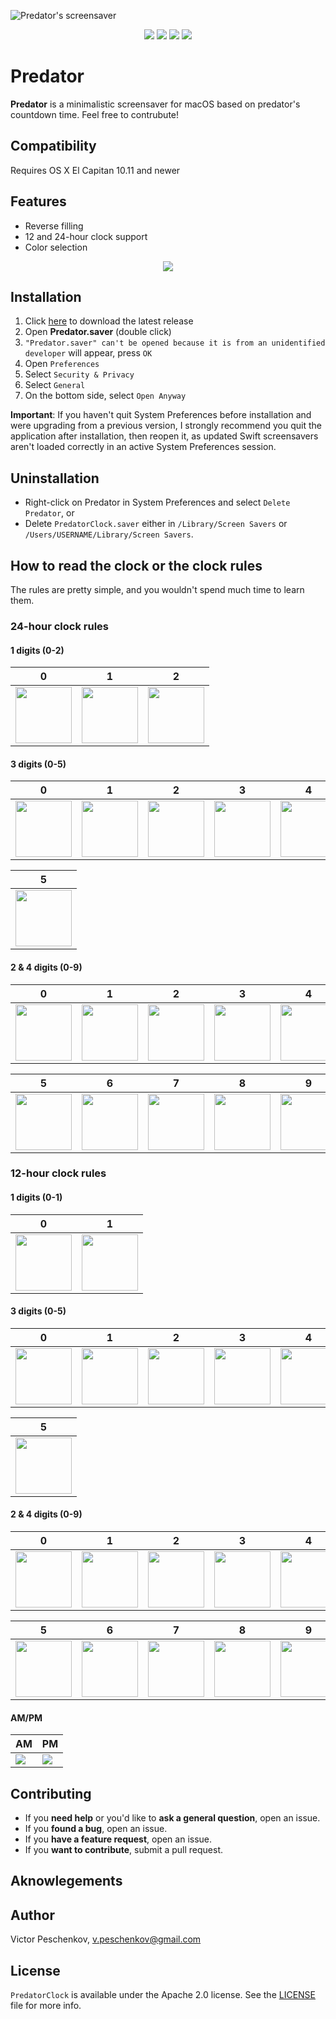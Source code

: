 ![Predator's screensaver](Screenshots/preview.png)

<p align="center">
  <img src="https://img.shields.io/badge/platform-osx-brightgreen.svg" />
  <img src="https://img.shields.io/github/release/vpeschenkov/Predator.svg" />
  <img src="https://img.shields.io/github/release-date/vpeschenkov/Predator.svg" />
  <img src="https://img.shields.io/github/downloads/vpeschenkov/Predator/total.svg" />
</p>

# Predator

**Predator** is a minimalistic screensaver for macOS based on predator's countdown time. Feel free to contrubute!


## Compatibility

Requires OS X El Capitan 10.11 and newer

## Features

- Reverse filling
- 12 and 24-hour clock support
- Color selection

<p align="center">
  <img src="Screenshots/settings.png">
</p>

## Installation

1. Click [here](https://github.com/vpeschenkov/Predator/releases/download/1.0.2/Predator.saver.zip) to download the latest release
2. Open **Predator.saver** (double click)
3. `"Predator.saver" can't be opened because it is from an unidentified developer` will appear, press `OK`
4. Open `Preferences`
5. Select `Security & Privacy`
6. Select `General`
7. On the bottom side, select `Open Anyway`

**Important**: If you haven't quit System Preferences before installation and were upgrading from a previous version, I strongly recommend you quit the application after installation, then reopen it, as updated Swift screensavers aren't loaded correctly in an active System Preferences session.

## Uninstallation 

- Right-click on Predator in System Preferences and select `Delete Predator`, or
- Delete `PredatorClock.saver` either in `/Library/Screen Savers` or `/Users/USERNAME/Library/Screen Savers`.

## How to read the clock or the clock rules

The rules are pretty simple, and you wouldn't spend much time to learn them.

### 24-hour clock rules

#### 1 digits (0-2)

| 0                                                                     | 1                                                                     | 2                                                                      |
|-----------------------------------------------------------------------|-----------------------------------------------------------------------|------------------------------------------------------------------------|
| <img src="Screenshots/24-h%20clock/1st%20digit/24h-1-0.png" width=90> | <img src="Screenshots/24-h%20clock/1st%20digit/24h-1-1.png" width=90> | <img src="Screenshots/24-h%20clock/1st%20digit/24h-1-2.png" width=90>  |

#### 3 digits (0-5)

| 0                                                                     | 1                                                                     | 2                                                                     | 3                                                                     | 4                                                                     |
|-----------------------------------------------------------------------|-----------------------------------------------------------------------|-----------------------------------------------------------------------|-----------------------------------------------------------------------|-----------------------------------------------------------------------|
| <img src="Screenshots/24-h%20clock/3rd%20digit/24h-3-0.png" width=90> | <img src="Screenshots/24-h%20clock/3rd%20digit/24h-3-1.png" width=90> | <img src="Screenshots/24-h%20clock/3rd%20digit/24h-3-2.png" width=90> | <img src="Screenshots/24-h%20clock/3rd%20digit/24h-3-3.png" width=90> | <img src="Screenshots/24-h%20clock/3rd%20digit/24h-3-4.png" width=90> |

| 5                                                                     |
|-----------------------------------------------------------------------|
| <img src="Screenshots/24-h%20clock/3rd%20digit/24h-3-5.png" width=90> |


#### 2 & 4 digits (0-9)

| 0                                                                                 | 1                                                                                 | 2                                                                                 | 3                                                                                 | 4                                                                                 |
|-----------------------------------------------------------------------------------|-----------------------------------------------------------------------------------|-----------------------------------------------------------------------------------|-----------------------------------------------------------------------------------|-----------------------------------------------------------------------------------|
| <img src="Screenshots/24-h%20clock/2nd%20&%204th%20digits/24h-24-0.png" width=90> | <img src="Screenshots/24-h%20clock/2nd%20&%204th%20digits/24h-24-1.png" width=90> | <img src="Screenshots/24-h%20clock/2nd%20&%204th%20digits/24h-24-2.png" width=90> | <img src="Screenshots/24-h%20clock/2nd%20&%204th%20digits/24h-24-3.png" width=90> | <img src="Screenshots/24-h%20clock/2nd%20&%204th%20digits/24h-24-4.png" width=90> |

| 5                                                                                 | 6                                                                                 | 7                                                                                 | 8                                                                                 | 9                                                                                 |
|-----------------------------------------------------------------------------------|-----------------------------------------------------------------------------------|-----------------------------------------------------------------------------------|-----------------------------------------------------------------------------------|-----------------------------------------------------------------------------------|
| <img src="Screenshots/24-h%20clock/2nd%20&%204th%20digits/24h-24-5.png" width=90> | <img src="Screenshots/24-h%20clock/2nd%20&%204th%20digits/24h-24-6.png" width=90> | <img src="Screenshots/24-h%20clock/2nd%20&%204th%20digits/24h-24-7.png" width=90> | <img src="Screenshots/24-h%20clock/2nd%20&%204th%20digits/24h-24-8.png" width=90> | <img src="Screenshots/24-h%20clock/2nd%20&%204th%20digits/24h-24-9.png" width=90> |

### 12-hour clock rules

#### 1 digits (0-1)

| 0                                                                     | 1                                                                     |
|-----------------------------------------------------------------------|-----------------------------------------------------------------------|
| <img src="Screenshots/12-h%20clock/1st%20digit/12h-1-0.png" width=90> | <img src="Screenshots/12-h%20clock/1st%20digit/12h-1-1.png" width=90> |

#### 3 digits (0-5)

| 0                                                                     | 1                                                                     | 2                                                                     | 3                                                                     | 4                                                                     |
|-----------------------------------------------------------------------|-----------------------------------------------------------------------|-----------------------------------------------------------------------|-----------------------------------------------------------------------|-----------------------------------------------------------------------|
| <img src="Screenshots/12-h%20clock/3rd%20digit/12h-3-0.png" width=90> | <img src="Screenshots/12-h%20clock/3rd%20digit/12h-3-1.png" width=90> | <img src="Screenshots/12-h%20clock/3rd%20digit/12h-3-2.png" width=90> | <img src="Screenshots/12-h%20clock/3rd%20digit/12h-3-3.png" width=90> | <img src="Screenshots/12-h%20clock/3rd%20digit/12h-3-4.png" width=90> |

| 5                                                                     |
|-----------------------------------------------------------------------|
| <img src="Screenshots/12-h%20clock/3rd%20digit/12h-3-5.png" width=90> |

#### 2 & 4 digits (0-9)

| 0                                                                                 | 1                                                                                 | 2                                                                                 | 3                                                                                 | 4                                                                                 |
|-----------------------------------------------------------------------------------|-----------------------------------------------------------------------------------|-----------------------------------------------------------------------------------|-----------------------------------------------------------------------------------|-----------------------------------------------------------------------------------|
| <img src="Screenshots/12-h%20clock/2nd%20&%204th%20digits/12h-24-0.png" width=90> | <img src="Screenshots/12-h%20clock/2nd%20&%204th%20digits/12h-24-1.png" width=90> | <img src="Screenshots/12-h%20clock/2nd%20&%204th%20digits/12h-24-2.png" width=90> | <img src="Screenshots/12-h%20clock/2nd%20&%204th%20digits/12h-24-3.png" width=90> | <img src="Screenshots/12-h%20clock/2nd%20&%204th%20digits/12h-24-4.png" width=90> |

| 5                                                                                 | 6                                                                                 | 7                                                                                 | 8                                                                                 | 9                                                                                 |
|-----------------------------------------------------------------------------------|-----------------------------------------------------------------------------------|-----------------------------------------------------------------------------------|-----------------------------------------------------------------------------------|-----------------------------------------------------------------------------------|
| <img src="Screenshots/12-h%20clock/2nd%20&%204th%20digits/12h-24-5.png" width=90> | <img src="Screenshots/12-h%20clock/2nd%20&%204th%20digits/12h-24-6.png" width=90> | <img src="Screenshots/12-h%20clock/2nd%20&%204th%20digits/12h-24-7.png" width=90> | <img src="Screenshots/12-h%20clock/2nd%20&%204th%20digits/12h-24-8.png" width=90> | <img src="Screenshots/12-h%20clock/2nd%20&%204th%20digits/12h-24-9.png" width=90> |

#### AM/PM

| AM     | PM     |
|--------|--------|
| ![][AM]| ![][PM]|

## Contributing

- If you **need help** or you'd like to **ask a general question**, open an issue.
- If you **found a bug**, open an issue.
- If you **have a feature request**, open an issue.
- If you **want to contribute**, submit a pull request.

## Aknowlegements

## Author

Victor Peschenkov, v.peschenkov@gmail.com

## License

`PredatorClock` is available under the Apache 2.0 license. See the [LICENSE](LICENSE) file for more info.

[AM]: Screenshots/AM:PM/AM.png
[PM]: Screenshots/AM:PM/PM.png
